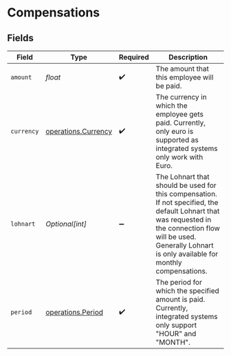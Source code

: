 # Compensations


## Fields

| Field                                                                                                                                                                                                               | Type                                                                                                                                                                                                                | Required                                                                                                                                                                                                            | Description                                                                                                                                                                                                         |
| ------------------------------------------------------------------------------------------------------------------------------------------------------------------------------------------------------------------- | ------------------------------------------------------------------------------------------------------------------------------------------------------------------------------------------------------------------- | ------------------------------------------------------------------------------------------------------------------------------------------------------------------------------------------------------------------- | ------------------------------------------------------------------------------------------------------------------------------------------------------------------------------------------------------------------- |
| `amount`                                                                                                                                                                                                            | *float*                                                                                                                                                                                                             | :heavy_check_mark:                                                                                                                                                                                                  | The amount that this employee will be paid.                                                                                                                                                                         |
| `currency`                                                                                                                                                                                                          | [operations.Currency](../../models/operations/currency.md)                                                                                                                                                          | :heavy_check_mark:                                                                                                                                                                                                  | The currency in which the employee gets paid. Currently, only euro is supported as integrated systems only work with Euro.                                                                                          |
| `lohnart`                                                                                                                                                                                                           | *Optional[int]*                                                                                                                                                                                                     | :heavy_minus_sign:                                                                                                                                                                                                  | The Lohnart that should be used for this compensation. If not specified, the default Lohnart that was requested in the connection flow will be used. Generally Lohnart is only available for monthly compensations. |
| `period`                                                                                                                                                                                                            | [operations.Period](../../models/operations/period.md)                                                                                                                                                              | :heavy_check_mark:                                                                                                                                                                                                  | The period for which the specified amount is paid. Currently, integrated systems only support "HOUR" and "MONTH".                                                                                                   |
